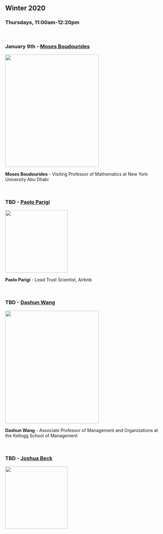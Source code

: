 
## Winter 2020

### Thursdays, 11:00am-12:20pm
<br>

### January 9th - [Moses Boudourides](https://github.com/uchicago-computation-workshop/Winter2020/tree/master/01-09_Boudourides)

<div><img src="https://sonic.northwestern.edu/wp-content/uploads/2018/12/MosesBoudourides2018-768x1024.jpg" width="300" height="360"></div>

**Moses Boudourides** - Visiting Professor of Mathematics at New York University Abu Dhabi

<br>




### TBD - [Paolo Parigi](https://github.com/uchicago-computation-workshop/Winter2020/tree/master/)

<div><img src="https://media.licdn.com/dms/image/C4E03AQG5sGE-ZKgJvA/profile-displayphoto-shrink_200_200/0?e=1583971200&v=beta&t=CmHeURi6WEfD74EKB4K4BsRWaUnxWZi-l3PsDOxJUx4" width="200" height="200"></div>


**Paolo Parigi** - Lead Trust Scientist, Airbnb

<br>


### TBD - [Dashun Wang](https://github.com/uchicago-computation-workshop/Winter2020/tree/master/)

<div><img src="https://images.squarespace-cdn.com/content/v1/5877ca6986e6c00f05f58f84/1492044622990-TX72G7LSEQIN1DROSPXT/ke17ZwdGBToddI8pDm48kMidd_fVERlblIIVuIb_11BZw-zPPgdn4jUwVcJE1ZvWQUxwkmyExglNqGp0IvTJZUJFbgE-7XRK3dMEBRBhUpzc3KhiZEc2ArmSfbaTtWf9zmNXJ2KDrJzvE6EJhpeDqeyhj520k6oYXpa0d8KyfLk/dashing-wang.jpg?format=300w" width="300" height="360"></div>


**Dashun Wang** - Associate Professor of Management and Organizations at the Kellogg School of Management

<br>


### TBD - [Joshua Beck](https://github.com/uchicago-computation-workshop/Winter2020/tree/master/)

<div><img src="https://avatars3.githubusercontent.com/u/32048906?s=200&v=4" width="200" height="200"></div>


<!-- **Joshua Beck** -  -->

<br>
